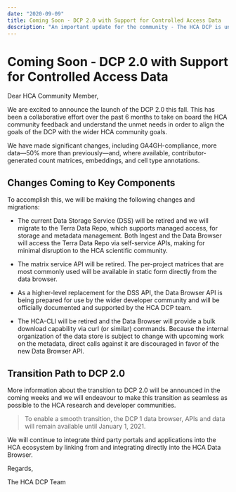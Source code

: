 ```yaml
---
date: "2020-09-09"
title: Coming Soon - DCP 2.0 with Support for Controlled Access Data
description: "An important update for the community - The HCA DCP is undergoing a major upgrade to handle controlled access data."
---
```



# Coming Soon - DCP 2.0 with Support for Controlled Access Data

Dear HCA Community Member,

We are excited to announce the launch of the DCP 2.0 this fall. This has been a collaborative effort over the past 6 months to take on board the HCA community feedback and understand the unmet needs in order to align the goals of the DCP with the wider HCA community goals.

We have made significant changes, including GA4GH-compliance, more data—50% more than previously—and, where available, contributor-generated count matrices, embeddings, and cell type annotations.

## Changes Coming to Key Components


To accomplish this, we will be making the following changes and migrations:
 
* The current Data Storage Service (DSS) will be retired and we will migrate to the Terra Data Repo, which supports managed access, for storage and metadata management. Both Ingest and the Data Browser will access the Terra Data Repo via self-service APIs, making for minimal disruption to the HCA scientific community.


* The matrix service API will be retired.  The per-project matrices that are most commonly used will be available in static form directly from the data browser.

* As a higher-level replacement for the DSS API, the Data Browser API is being prepared for use by the wider developer community and will be officially documented and supported by the HCA DCP team.
 
* The HCA-CLI will be retired and the Data Browser will provide a bulk download capability via curl (or similar) commands.  Because the internal organization of the data store is subject to change with upcoming work on the metadata, direct calls against it are discouraged in favor of the new Data Browser API.


## Transition Path to DCP 2.0

More information about the transition to DCP 2.0 will be announced in the coming weeks and we will endeavour to make this transition as seamless as possible to the HCA research and developer communities.

> To enable a smooth transition, the DCP 1 data browser, APIs and data will remain available until January 1, 2021. 

We will continue to integrate third party portals and applications into the HCA ecosystem by linking from and integrating directly into the HCA Data Browser.  
 
Regards,

The HCA DCP Team


